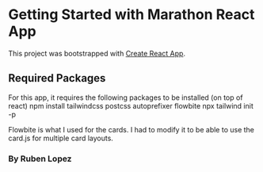 # Getting Started with Marathon React App

This project was bootstrapped with [Create React App](https://github.com/facebook/create-react-app).

## Required Packages

For this app, it requires the following packages to be installed (on top of react)
npm install tailwindcss postcss autoprefixer flowbite
npx tailwind init -p

Flowbite is what I used for the cards. I had to modify it to be able to use the card.js for multiple card layouts.

### By Ruben Lopez
